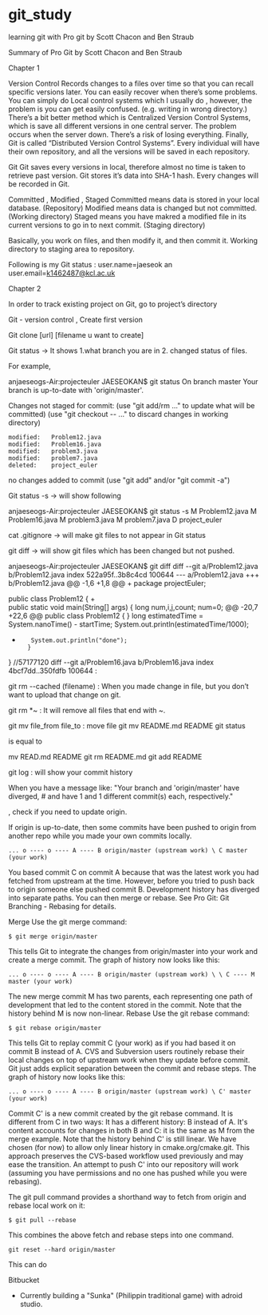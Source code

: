 # git_study
learning git with Pro git by Scott Chacon and Ben Straub 

Summary of Pro Git by Scott Chacon and Ben Straub 


Chapter 1 

Version Control 
Records changes to a files over time so that you can recall specific versions later. 
You can easily recover when there’s some problems. 
You can simply do Local control systems which I usually do , however, the problem is you can get easily confused. (e.g. writing in wrong directory.)
There’s a bit better method which is Centralized Version Control Systems, which is save all different versions in one central server. The problem occurs when the server down. There’s a risk of losing everything. 
Finally, Git is called “Distributed Version Control Systems”. Every individual will have their own repository, and all the versions will be saved in each repository. 

Git
Git saves every versions in local, therefore almost no time is taken to retrieve past version. 
Git stores it’s data into SHA-1 hash. Every changes will be recorded in Git. 


Committed , Modified , Staged 
Committed means data is stored in your local database. (Repository) 
Modified means data is changed but not committed. (Working directory)
Staged means you have makred a modified file in its current versions to go in to next commit.  (Staging directory) 

Basically, you work on files, and then modify it, and then commit it. 
Working directory to staging area to repository. 



Following is my Git status : user.name=jaeseok an
user.email=k1462487@kcl.ac.uk


Chapter 2 

In order to track existing project on Git, go to project’s directory 

Git - version control , Create first version

Git clone [url] [filename u want to create]

Git status -> It shows 1.what branch you are in 2. changed status of files. 

For example, 

anjaeseogs-Air:projecteuler JAESEOKAN$ git status
On branch master
Your branch is up-to-date with 'origin/master'.

Changes not staged for commit:
  (use "git add/rm <file>..." to update what will be committed)
  (use "git checkout -- <file>..." to discard changes in working directory)

	modified:   Problem12.java
	modified:   Problem16.java
	modified:   problem3.java
	modified:   problem7.java
	deleted:    project_euler

no changes added to commit (use "git add" and/or "git commit -a")

Git status -s -> will show following 

anjaeseogs-Air:projecteuler JAESEOKAN$ git status -s
 M Problem12.java
 M Problem16.java
 M problem3.java
 M problem7.java
 D project_euler


 
cat .gitignore  -> will make git files to not appear in Git status 

git diff -> will show git files which has been changed but not pushed. 

anjaeseogs-Air:projecteuler JAESEOKAN$ git diff
diff --git a/Problem12.java b/Problem12.java
index 522a95f..3b8c4cd 100644
--- a/Problem12.java
+++ b/Problem12.java
@@ -1,6 +1,8 @@
+
 package projectEuler;
 
 public class Problem12 {
+       
        public static void main(String[] args) {
                long num,i,j,count;
                num=0;
@@ -20,7 +22,6 @@ public class Problem12 {
        } 
                long estimatedTime = System.nanoTime() - startTime;
         System.out.println(estimatedTime/1000);
-        System.out.println("done");
        }       
 }
 //57177120
diff --git a/Problem16.java b/Problem16.java
index 4bcf7dd..350fdfb 100644
:

git rm --cached (filename) : When you made change in file, but you don’t want to upload that change on git. 

git rm \*~ : It will remove all files that end with ~. 

git mv file_from file_to : move file 
git mv README.md README
git status 

is equal to 

mv READ.md README
git rm README.md
git add README

git log : will show your commit history 


When you have a message like:
"Your branch and 'origin/master' have diverged, # and have 1 and 1 different commit(s) each, respectively."

, check if you need to update origin.

If origin is up-to-date, then some commits have been pushed to origin from another repo while you made your own commits locally.

    ... o ---- o ---- A ---- B origin/master (upstream work) \ C master (your work)
You based commit C on commit A because that was the latest work you had fetched from upstream at the time.
However, before you tried to push back to origin someone else pushed commit B.
Development history has diverged into separate paths. 
You can then merge or rebase. See Pro Git: Git Branching - Rebasing for details.

Merge
Use the git merge command:

    $ git merge origin/master
    
This tells Git to integrate the changes from origin/master into your work and create a merge commit.
The graph of history now looks like this: 

    ... o ---- o ---- A ---- B origin/master (upstream work) \ \ C ---- M master (your work)
    
The new merge commit M has two parents, each representing one path of development that led to the content stored in the commit.
Note that the history behind M is now non-linear.
Rebase
Use the git rebase command:

    $ git rebase origin/master
    
This tells Git to replay commit C (your work) as if you had based it on commit B instead of A.
CVS and Subversion users routinely rebase their local changes on top of upstream work when they update before commit.
Git just adds explicit separation between the commit and rebase steps.
The graph of history now looks like this:

    ... o ---- o ---- A ---- B origin/master (upstream work) \ C' master (your work)
    
Commit C' is a new commit created by the git rebase command.
It is different from C in two ways:
It has a different history: B instead of A.
It's content accounts for changes in both B and C: it is the same as M from the merge example. 
Note that the history behind C' is still linear.
We have chosen (for now) to allow only linear history in cmake.org/cmake.git.
This approach preserves the CVS-based workflow used previously and may ease the transition.
An attempt to push C' into our repository will work (assuming you have permissions and no one has pushed while you were rebasing).

The git pull command provides a shorthand way to fetch from origin and rebase local work on it:

    $ git pull --rebase
    
This combines the above fetch and rebase steps into one command.

    git reset --hard origin/master

This can do

Bitbucket

- Currently building a "Sunka" (Philippin traditional game) with adroid studio. 
